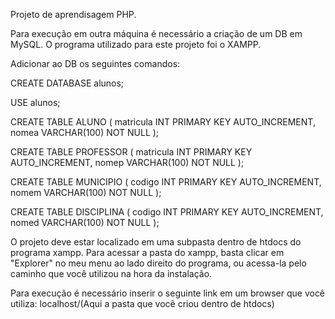 Projeto de aprendisagem PHP.

Para execução em outra máquina é necessário a criação de um DB em MySQL.
O programa utilizado para este projeto foi o XAMPP.

Adicionar ao DB os seguintes comandos:

CREATE DATABASE alunos;

USE alunos;

CREATE TABLE ALUNO (
    matricula INT PRIMARY KEY AUTO_INCREMENT,
    nomea VARCHAR(100) NOT NULL
);

CREATE TABLE PROFESSOR (
    matricula INT PRIMARY KEY AUTO_INCREMENT,
    nomep VARCHAR(100) NOT NULL
);

CREATE TABLE MUNICIPIO (
    codigo INT PRIMARY KEY AUTO_INCREMENT,
    nomem VARCHAR(100) NOT NULL
);

CREATE TABLE DISCIPLINA (
    codigo INT PRIMARY KEY AUTO_INCREMENT,
    nomed VARCHAR(100) NOT NULL
);

O projeto deve estar localizado em uma subpasta dentro de htdocs do programa xampp.
Para acessar a pasta do xampp, basta clicar em "Explorer" no meu menu ao lado direito do programa, 
ou acessa-la pelo caminho que você utilizou na hora da instalação.

Para execução é necessário inserir o seguinte link em um browser que você utiliza: localhost/(Aqui a pasta que você criou dentro de htdocs)
